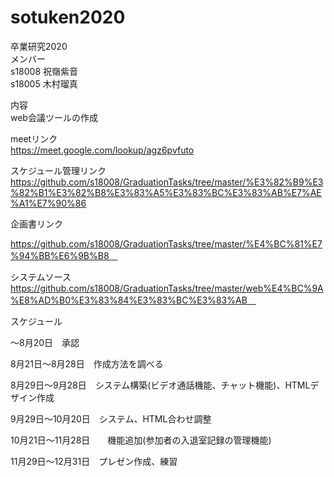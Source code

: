 # sotuken2020
卒業研究2020  
 メンバー   
 s18008 祝嶺紫音  
  s18005 木村瑠真

内容  
web会議ツールの作成

meetリンク  
https://meet.google.com/lookup/agz6pvfuto

スケジュール管理リンク
https://github.com/s18008/GraduationTasks/tree/master/%E3%82%B9%E3%82%B1%E3%82%B8%E3%83%A5%E3%83%BC%E3%83%AB%E7%AE%A1%E7%90%86
  
企画書リンク

https://github.com/s18008/GraduationTasks/tree/master/%E4%BC%81%E7%94%BB%E6%9B%B8　

システムソース　
https://github.com/s18008/GraduationTasks/tree/master/web%E4%BC%9A%E8%AD%B0%E3%83%84%E3%83%BC%E3%83%AB　

スケジュール

～8月20日　承認

8月21日～8月28日　作成方法を調べる

8月29日～9月28日　システム構築(ビデオ通話機能、チャット機能)、HTMLデザイン作成

9月29日～10月20日　システム、HTML合わせ調整

10月21日～11月28日　　機能追加(参加者の入退室記録の管理機能)

11月29日～12月31日　プレゼン作成、練習
